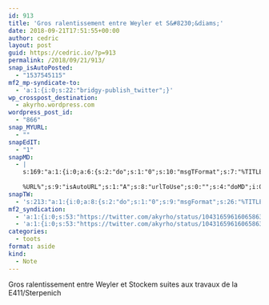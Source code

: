 ```yaml
---
id: 913
title: 'Gros ralentissement entre Weyler et S&#8230;&diams;'
date: 2018-09-21T17:51:55+00:00
author: cedric
layout: post
guid: https://cedric.io/?p=913
permalink: /2018/09/21/913/
snap_isAutoPosted:
  - "1537545115"
mf2_mp-syndicate-to:
  - 'a:1:{i:0;s:22:"bridgy-publish_twitter";}'
wp_crosspost_destination:
  - akyrho.wordpress.com
wordpress_post_id:
  - "866"
snap_MYURL:
  - ""
snapEdIT:
  - "1"
snapMD:
  - |
    s:169:"a:1:{i:0;a:6:{s:2:"do";s:1:"0";s:10:"msgTFormat";s:7:"%TITLE%";s:9:"msgFormat";s:19:"%FULLTEXT%
    
    %URL%";s:9:"isAutoURL";s:1:"A";s:8:"urlToUse";s:0:"";s:4:"doMD";i:0;}}";
snapTW:
  - 's:213:"a:1:{i:0;a:8:{s:2:"do";s:1:"0";s:9:"msgFormat";s:26:"%TITLE%. %EXCERPT% - %URL%";s:8:"attchImg";s:1:"1";s:9:"isAutoImg";s:1:"A";s:8:"imgToUse";s:0:"";s:9:"isAutoURL";s:1:"A";s:8:"urlToUse";s:0:"";s:4:"doTW";i:0;}}";'
mf2_syndication:
  - 'a:1:{i:0;s:53:"https://twitter.com/akyrho/status/1043165961606586369";}'
  - 'a:1:{i:0;s:53:"https://twitter.com/akyrho/status/1043165961606586369";}'
categories:
  - toots
format: aside
kind:
  - Note
---
```

Gros ralentissement entre Weyler et Stockem suites aux travaux de la E411/Sterpenich